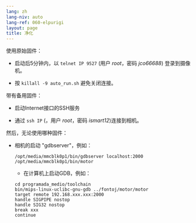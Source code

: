 ```yaml
---
lang: zh
lang-niv: auto
lang-ref: 060-elpurigi
layout: page
title: 净化
---
```


使用原始固件：

* 启动后5分钟内，以 `telnet IP 9527` (用户 _root_，密码 _jco66688_) 登录到摄像机。


* 按 `killall -9 auto_run.sh` 避免关闭连接。



带有备用固件：

* 启动Internet接口的SSH服务


* 通过 `ssh IP` (，用户 _root_，密码 _ismart12_)连接到相机。



然后，无论使用哪种固件：

* 相机的启动 "gdbserver"，例如：  


     `/opt/media/mmcblk0p1/bin/gdbserver localhost:2000 /opt/media/mmcblk0p1/bin/motor`  
  *  在计算机上启动GDB，例如： 

    ```
    cd programada_medio/toolchain
    bin/mips-linux-uclibc-gnu-gdb ../fontoj/motor/motor 
    target remote 192.168.xxx.xxx:2000
    handle SIGPIPE nostop
    handle SIG32 nostop
    break xxx
    continue 
    ```  



